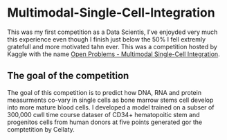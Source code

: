 # Multimodal-Single-Cell-Integration

This was my first competition as a Data Scientis, I've enjoyded very much this experience even though I finish just below the 50% I fell extremly gratefull and more motivated tahn ever. 
This was a competition hosted by Kaggle with the name [Open Problems - Multimodal Single-Cell Integration](https://www.kaggle.com/competitions/open-problems-multimodal). 

## The goal of the competition

The goal of this competition is to predict how DNA, RNA and protein measurments co-vary in single cells as bone marrow stems cell develop into more mature blood cells. I developed a model trained on a subser of 300,000 cwll time course dataser of CD34+ hematopoitic stem and progenitos cells from human donors at five points generated gor the comptetition by Cellaty.
